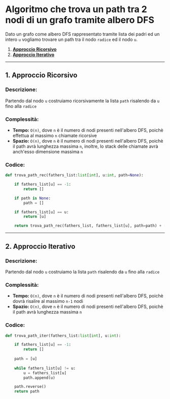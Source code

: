 # Algoritmo che trova un path tra 2 nodi di un grafo tramite albero DFS

Dato un grafo come albero DFS rappresentato tramite lista dei padri ed un intero `u` vogliamo trovare un path tra il nodo `radice` ed il nodo `u`.

1. [**Approccio Ricorsivo**](#1-approccio-ricorsivo)
2. [**Approccio Iterativo**](#2-approccio-iterativo)

---

## 1. Approccio Ricorsivo

### Descrizione:
Partendo dal nodo `u` costruiamo ricorsivamente la lista `path` risalendo da `u` fino alla `radice`

### Complessità:
- **Tempo:** `O(n)`, dove `n` è il numero di nodi presenti nell'albero DFS, poichè effettua al massimo `n` chiamate ricorsive
- **Spazio:** `O(n)`, dove `n` è il numero di nodi presenti nell'albero DFS, poichè il path avrà lunghezza massima `n`, inoltre, lo stack delle chiamate avrà anch'esso dimensione massima `n`

### Codice:
```python
def trova_path_rec(fathers_list:list[int], u:int, path=None):

    if fathers_list[u] == -1:
        return []

    if path is None:
        path = []

    if fathers_list[u] == u:
        return [u]

    return trova_path_rec(fathers_list, fathers_list[u], path=path) + [u]

```

---

## 2. Approccio Iterativo

### Descrizione:
Partendo dal nodo `u` costruiamo la lista `path` risalendo da `u` fino alla `radice`

### Complessità:
- **Tempo:** `O(n)`, dove `n` è il numero di nodi presenti nell'albero DFS, poichè dovrà risalire al massimo `n-1` nodi
- **Spazio:** `O(n)`, dove `n` è il numero di nodi presenti nell'albero DFS, poichè il path avrà lunghezza massima `n`

### Codice:
```python
def trova_path_iter(fathers_list:list[int], u:int):

    if fathers_list[u] == -1:
        return []
    
    path = [u]
    
    while fathers_list[u] != u:
        u = fathers_list[u]
        path.append(u)

    path.reverse()
    return path
```
